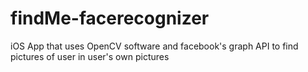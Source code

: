 # findMe-facerecognizer
iOS App that uses OpenCV software and facebook's graph API to find pictures of user in user's own pictures
